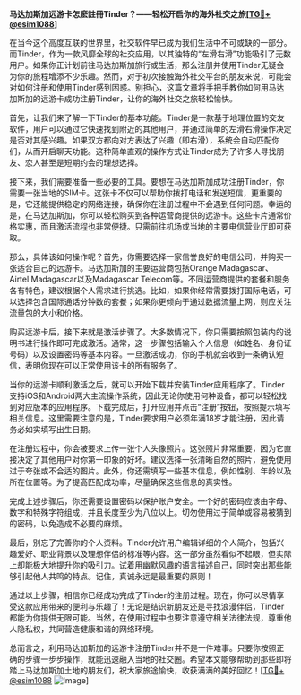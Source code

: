 **马达加斯加远游卡怎麽註冊Tinder？——轻松开启你的海外社交之旅[[TG💪+ @esim1088](https://t.me/s/esim1088)]**

在当今这个高度互联的世界里，社交软件早已成为我们生活中不可或缺的一部分。而Tinder，作为一款风靡全球的社交应用，以其独特的“左滑右滑”功能吸引了无数用户。如果你正计划前往马达加斯加旅行或生活，那么注册并使用Tinder无疑会为你的旅程增添不少乐趣。然而，对于初次接触海外社交平台的朋友来说，可能会对如何注册和使用Tinder感到困惑。别担心，这篇文章将手把手教你如何用马达加斯加的远游卡成功注册Tinder，让你的海外社交之旅轻松愉快。

首先，让我们来了解一下Tinder的基本功能。Tinder是一款基于地理位置的交友软件，用户可以通过它快速找到附近的其他用户，并通过简单的左滑右滑操作决定是否对其感兴趣。如果双方都向对方表达了兴趣（即右滑），系统会自动匹配你们，从而开启聊天功能。这种简单直观的操作方式让Tinder成为了许多人寻找朋友、恋人甚至是短期约会的理想选择。

接下来，我们需要准备一些必要的工具。要想在马达加斯加成功注册Tinder，你需要一张当地的SIM卡。这张卡不仅可以帮助你拨打电话和发送短信，更重要的是，它还能提供稳定的网络连接，确保你在注册过程中不会遇到任何问题。幸运的是，在马达加斯加，你可以轻松购买到各种运营商提供的远游卡。这些卡片通常价格实惠，而且激活流程也非常便捷。只需前往机场或当地的主要电信营业厅即可获取。

那么，具体该如何操作呢？首先，你需要选择一家信誉良好的电信公司，并购买一张适合自己的远游卡。马达加斯加的主要运营商包括Orange Madagascar、Airtel Madagascar以及Madagascar Telecom等。不同运营商提供的套餐和服务各有特色，建议根据个人需求进行挑选。比如，如果你经常需要拨打国际电话，可以选择包含国际通话分钟数的套餐；如果你更倾向于通过数据流量上网，则应关注流量包的大小和价格。

购买远游卡后，接下来就是激活步骤了。大多数情况下，你只需要按照包装内的说明书进行操作即可完成激活。通常，这一步骤包括输入个人信息（如姓名、身份证号码）以及设置密码等基本内容。一旦激活成功，你的手机就会收到一条确认短信，表明你现在可以正常使用该卡的所有服务了。

当你的远游卡顺利激活之后，就可以开始下载并安装Tinder应用程序了。Tinder支持iOS和Android两大主流操作系统，因此无论你使用何种设备，都可以轻松找到对应版本的应用程序。下载完成后，打开应用并点击“注册”按钮，按照提示填写相关信息。这里需要注意的是，Tinder要求用户必须年满18岁才能注册，因此请务必如实填写出生日期。

在注册过程中，你会被要求上传一张个人头像照片。这张照片非常重要，因为它直接决定了其他用户对你第一印象的好坏。建议选择一张清晰自然的照片，避免使用过于夸张或不合适的图片。此外，你还需填写一些基本信息，例如性别、年龄以及所在位置等。为了提高匹配成功率，尽量确保这些信息的真实性。

完成上述步骤后，你还需要设置密码以保护账户安全。一个好的密码应该由字母、数字和特殊字符组成，并且长度至少为八位以上。切勿使用过于简单或容易被猜到的密码，以免造成不必要的麻烦。

最后，别忘了完善你的个人资料。Tinder允许用户编辑详细的个人简介，包括兴趣爱好、职业背景以及理想伴侣的标准等内容。这一部分虽然看似不起眼，但实际上却能极大地提升你的吸引力。试着用幽默风趣的语言描述自己，同时突出那些能够引起他人共鸣的特点。记住，真诚永远是最重要的原则！

通过以上步骤，相信你已经成功完成了Tinder的注册过程。现在，你可以尽情享受这款应用带来的便利与乐趣了！无论是结识新朋友还是寻找浪漫伴侣，Tinder都能为你提供无限可能。当然，在使用过程中也要注意遵守相关法律法规，尊重他人隐私权，共同营造健康和谐的网络环境。

总而言之，利用马达加斯加的远游卡注册Tinder并不是一件难事。只要你按照正确的步骤一步步操作，就能迅速融入当地的社交圈。希望本文能够帮助到那些即将踏上马达加斯加土地的朋友们，祝大家旅途愉快，收获满满的美好回忆！[[TG💪+ @esim1088](https://t.me/s/esim1088) ![Image](https://i.postimg.cc/4NQfJmqS/Snipaste-2025-05-13-00-14-12.png)]